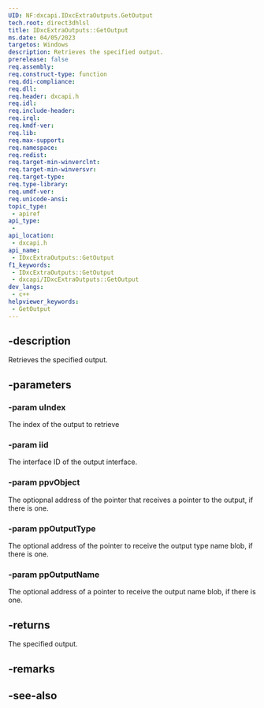 ```yaml
---
UID: NF:dxcapi.IDxcExtraOutputs.GetOutput
tech.root: direct3dhlsl
title: IDxcExtraOutputs::GetOutput
ms.date: 04/05/2023
targetos: Windows
description: Retrieves the specified output.
prerelease: false
req.assembly: 
req.construct-type: function
req.ddi-compliance: 
req.dll: 
req.header: dxcapi.h
req.idl: 
req.include-header: 
req.irql: 
req.kmdf-ver: 
req.lib: 
req.max-support: 
req.namespace: 
req.redist: 
req.target-min-winverclnt: 
req.target-min-winversvr: 
req.target-type: 
req.type-library: 
req.umdf-ver: 
req.unicode-ansi: 
topic_type:
 - apiref
api_type:
 - 
api_location:
 - dxcapi.h
api_name:
 - IDxcExtraOutputs::GetOutput
f1_keywords:
 - IDxcExtraOutputs::GetOutput
 - dxcapi/IDxcExtraOutputs::GetOutput
dev_langs:
 - c++
helpviewer_keywords:
 - GetOutput
---
```


## -description

Retrieves the specified output.

## -parameters

### -param uIndex

The index of the output to retrieve

### -param iid

The interface ID of the output interface.

### -param ppvObject

The optiopnal address of the pointer that receives a pointer to the output, if there is one.

### -param ppOutputType

The optional address of the pointer to receive the output type name blob, if there is one.

### -param ppOutputName

The optional address of a pointer to receive the output name blob, if there is one.

## -returns

The specified output.

## -remarks

## -see-also
